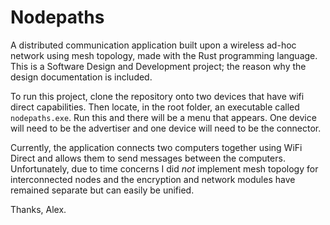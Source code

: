 # Nodepaths
A distributed communication application built upon a wireless ad-hoc network using mesh topology, made with the Rust programming language. This is a Software Design and Development project; the reason why the design documentation is included.

To run this project, clone the repository onto two devices that have wifi direct capabilities. Then locate, in the root folder, an executable called `nodepaths.exe`. Run this and there will be a menu that appears. One device will need to be the advertiser and one device will need to be the connector.

Currently, the application connects two computers together using WiFi Direct and allows them to send messages between the computers. Unfortunately, due to time concerns I did *not* implement mesh topology for interconnected nodes and the encryption and network modules have remained separate but can easily be unified. 

Thanks,
Alex.
